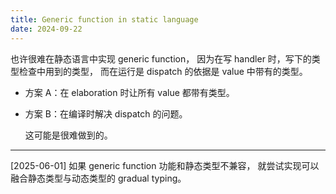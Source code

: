 ```yaml
---
title: Generic function in static language
date: 2024-09-22
---
```


也许很难在静态语言中实现 generic function，
因为在写 handler 时，写下的类型检查中用到的类型，
而在运行是 dispatch 的依据是 value 中带有的类型。

- 方案 A：在 elaboration 时让所有 value 都带有类型。

- 方案 B：在编译时解决 dispatch 的问题。

  这可能是很难做到的。

---

[2025-06-01] 如果 generic function 功能和静态类型不兼容，
就尝试实现可以融合静态类型与动态类型的 gradual typing。
